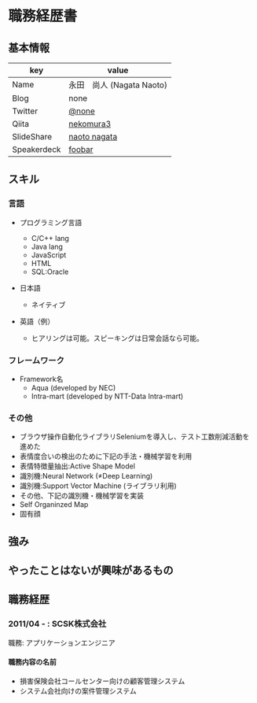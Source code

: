 # 職務経歴書

## 基本情報

|key|value|
|---|-----|
|Name|永田　尚人 (Nagata Naoto)|
|Blog| none |
|Twitter|[@none](https://twitter.com/none)|
|Qiita|[nekomura3](http://qiita.com/nekomura3)|
|SlideShare|[naoto nagata](http://www.slideshare.net/naotonagata1)|
|Speakerdeck|[foobar](https://speakerdeck.com/foobar)|

## スキル

### 言語
- プログラミング言語
  - C/C++ lang
  - Java lang
  - JavaScript
  - HTML
  - SQL:Oracle


- 日本語
  - ネイティブ
- 英語（例）
  - ヒアリングは可能。スピーキングは日常会話なら可能。

### フレームワーク

- Framework名
  - Aqua (developed by NEC)
  - Intra-mart (developed by NTT-Data Intra-mart)

### その他

- ブラウザ操作自動化ライブラリSeleniumを導入し、テスト工数削減活動を進めた
- 表情度合いの検出のために下記の手法・機械学習を利用
 - 表情特徴量抽出:Active Shape Model
 - 識別機:Neural Network (≠Deep Learning)
 - 識別機:Support Vector Machine (ライブラリ利用)
- その他、下記の識別機・機械学習を実装
 - Self Organinzed Map
 - 固有顔

## 強み

## やったことはないが興味があるもの

## 職務経歴

### 2011/04 - : SCSK株式会社

職務: アプリケーションエンジニア

#### 職務内容の名前

- 損害保険会社コールセンター向けの顧客管理システム
- システム会社向けの案件管理システム
